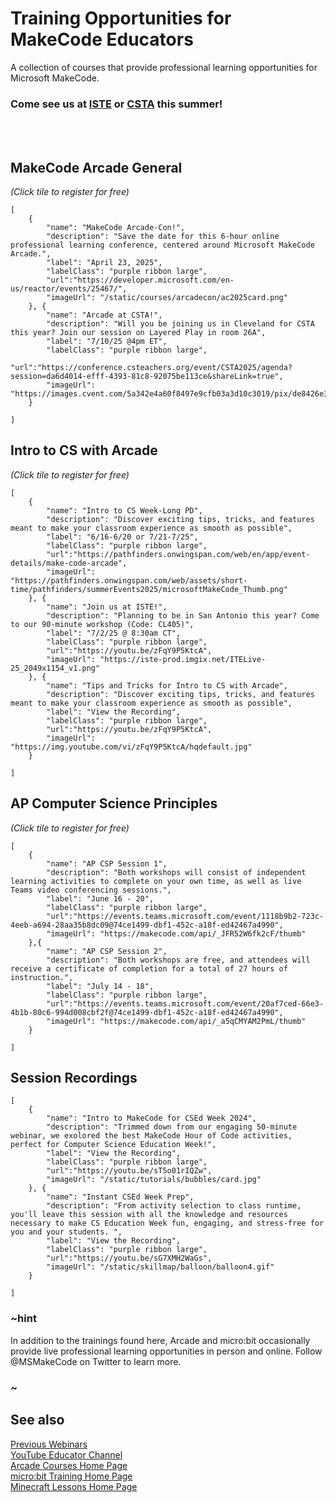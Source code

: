 # Training Opportunities for MakeCode Educators

A collection of courses that provide professional learning opportunities for Microsoft MakeCode.

### Come see us at [ISTE](https://conference.iste.org/2025/program/search/detail_session.php?id=118114114#:~:text=This%20session%20introduces%20Microsoft%20MakeCode%20Arcade%E2%80%99s%20FREE%20curriculum%2C,engagement%2C%20problem-solving%2C%20and%20creativity%20through%20interactive%20game%20creation.) or [CSTA](https://conference.csteachers.org/event/CSTA2025/agenda?session=da6d4014-efff-4393-81c8-92075be113ce&shareLink=true) this summer!

<br/><br/>




## MakeCode Arcade General
_(Click tile to register for free)_


```codecard
[
    {
        "name": "MakeCode Arcade-Con!",
        "description": "Save the date for this 6-hour online professional learning conference, centered around Microsoft MakeCode Arcade.",
        "label": "April 23, 2025",
        "labelClass": "purple ribbon large",
        "url":"https://developer.microsoft.com/en-us/reactor/events/25467/",
        "imageUrl": "/static/courses/arcadecon/ac2025card.png"
    }, {
        "name": "Arcade at CSTA!",
        "description": "Will you be joining us in Cleveland for CSTA this year? Join our session on Layered Play in room 26A",
        "label": "7/10/25 @4pm ET",
        "labelClass": "purple ribbon large",
        "url":"https://conference.csteachers.org/event/CSTA2025/agenda?session=da6d4014-efff-4393-81c8-92075be113ce&shareLink=true",
        "imageUrl": "https://images.cvent.com/5a342e4a60f8497e9cfb03a3d10c3019/pix/de8426e3c1884460825e799c505728ef!_!6e551c3ce38f5077e95adc60ff3a15ce.jpg"
    }
    
]
```


## Intro to CS with Arcade
_(Click tile to register for free)_


```codecard
[
    {
        "name": "Intro to CS Week-Long PD",
        "description": "Discover exciting tips, tricks, and features meant to make your classroom experience as smooth as possible",
        "label": "6/16-6/20 or 7/21-7/25",
        "labelClass": "purple ribbon large",
        "url":"https://pathfinders.onwingspan.com/web/en/app/event-details/make-code-arcade",
        "imageUrl": "https://pathfinders.onwingspan.com/web/assets/short-time/pathfinders/summerEvents2025/microsoftMakeCode_Thumb.png"
    }, {
        "name": "Join us at ISTE!",
        "description": "Planning to be in San Antonio this year? Come to our 90-minute workshop (Code: CL405)",
        "label": "7/2/25 @ 8:30am CT",
        "labelClass": "purple ribbon large",
        "url":"https://youtu.be/zFqY9P5KtcA",
        "imageUrl": "https://iste-prod.imgix.net/ITELive-25_2049x1154_v1.png"
    }, {
        "name": "Tips and Tricks for Intro to CS with Arcade",
        "description": "Discover exciting tips, tricks, and features meant to make your classroom experience as smooth as possible",
        "label": "View the Recording",
        "labelClass": "purple ribbon large",
        "url":"https://youtu.be/zFqY9P5KtcA",
        "imageUrl": "https://img.youtube.com/vi/zFqY9P5KtcA/hqdefault.jpg"
    }
    
]
```


## AP Computer Science Principles
_(Click tile to register for free)_


```codecard
[
    {
        "name": "AP CSP Session 1",
        "description": "Both workshops will consist of independent learning activities to complete on your own time, as well as live Teams video conferencing sessions.",
        "label": "June 16 - 20",
        "labelClass": "purple ribbon large",
        "url":"https://events.teams.microsoft.com/event/1118b9b2-723c-4eeb-a694-28aa35b8dc09@74ce1499-dbf1-452c-a18f-ed42467a4990",
        "imageUrl": "https://makecode.com/api/_JFR52W6fk2cF/thumb"
    },{
        "name": "AP CSP Session 2",
        "description": "Both workshops are free, and attendees will receive a certificate of completion for a total of 27 hours of instruction.",
        "label": "July 14 - 18",
        "labelClass": "purple ribbon large",
        "url":"https://events.teams.microsoft.com/event/20af7ced-66e3-4b1b-80c6-994d008cbf2f@74ce1499-dbf1-452c-a18f-ed42467a4990",
        "imageUrl": "https://makecode.com/api/_a5qCMYAM2PmL/thumb"
    }
    
]
```



## Session Recordings

```codecard
[
    {
        "name": "Intro to MakeCode for CSEd Week 2024",
        "description": "Trimmed down from our engaging 50-minute webinar, we exolored the best MakeCode Hour of Code activities, perfect for Computer Science Education Week!",
        "label": "View the Recording",
        "labelClass": "purple ribbon large",
        "url":"https://youtu.be/sT5o01rIQZw",
        "imageUrl": "/static/tutorials/bubbles/card.jpg"
    }, {
        "name": "Instant CSEd Week Prep",
        "description": "From activity selection to class runtime, you'll leave this session with all the knowledge and resources necessary to make CS Education Week fun, engaging, and stress-free for you and your students. ",
        "label": "View the Recording",
        "labelClass": "purple ribbon large",
        "url":"https://youtu.be/sG7XMH2WaGs",
        "imageUrl": "/static/skillmap/balloon/balloon4.gif"
    }
    
]
```



### ~hint

In addition to the trainings found here, Arcade and micro:bit occasionally provide live professional learning opportunities in person and online. Follow @MSMakeCode on Twitter to learn more.

### ~

## See also

[Previous Webinars](https://www.youtube.com/playlist?list=PLUgoavxKsVdWuplcbeKe69efv7EF1m0bO) <br/>
[YouTube Educator Channel](https://www.youtube.com/@MSMakeCode) <br/>
[Arcade Courses Home Page](https://arcade.makecode.com/courses) <br/>
[micro:bit Training Home Page](https://microbit.org/teach/featured/) <br/>
[Minecraft Lessons Home Page](https://education.minecraft.net/en-us/resources/explore-lessons)